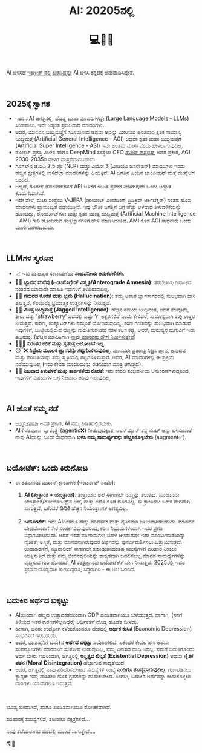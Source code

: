 <h1 align="center">AI: 20205ನಲ್ಲಿ</h1>
<h1 align="center">💻🤖🧠</h1>

<br>

AI ಬಳಸದೆ [ಇಂಗ್ಲೀಶ್ ನಲ್ಲಿ ಬರೆದಿದ್ದನ್ನು](https://karthikeshwar1.github.io/blog/2025/AI_in_2025) AI ಬಳಸಿ ಕನ್ನಡಕ್ಕೆ ಅನುವಾದಿಸಿದ್ದೇನೆ. 

<br>

## 2025ಕ್ಕೆ ಸ್ವಾಗತ

* ಇಂದಿನ AI ಜಗತ್ತಿನಲ್ಲಿ, ದೊಡ್ಡ ಭಾಷಾ ಮಾದರಿಗಳದ್ದೇ (Large Language Models - LLMs) ಸಿಂಹಪಾಲು. ಇವೇ ಅತ್ಯಂತ ಪ್ರಬಲವಾದ ಮಾದರಿಗಳು.
* ಆದರೆ, ಮಾನವನ ಬುದ್ಧಿಮತ್ತೆಗೆ ಸರಿಸಮನಾದ ಅಥವಾ ಅದನ್ನು ಮೀರಿಸುವ ಹಂತವಾದ ಕೃತಕ ಸಾಮಾನ್ಯ ಬುದ್ಧಿಮತ್ತೆ (Artificial General Intelligence - AGI) ಅಥವಾ ಕೃತಕ ಮಹಾ ಬುದ್ಧಿಮತ್ತೆಗೆ (Artificial Super Intelligence - ASI) ಇವೇ ಅಂತಿಮ ಮಾರ್ಗವೆಂದು ಹೇಳಲಾಗುವುದಿಲ್ಲ.
* ನೊಬೆಲ್ ಪ್ರಶಸ್ತಿ ವಿಜೇತ ಹಾಗೂ DeepMind ಸಂಸ್ಥೆಯ CEO [ಡೆಮಿಸ್ ಹಸ್ಸಬಿಸ್](http://googleusercontent.com/youtube/com/0) ಅವರ ಪ್ರಕಾರ, AGI 2030-2035ರ ವೇಳೆಗೆ ವಾಸ್ತವವಾಗಬಹುದು.
* ಗೂಗಲ್‌ನ ಜೆಮಿನಿ 2.5 ಪ್ರೊ (NLP) ಮತ್ತು ವಿಯೋ 3 (ವೀಡಿಯೊ ಜನರೇಷನ್) ಮಾದರಿಗಳು ಇಂದು ಹೆಚ್ಚಿನ ಕ್ಷೇತ್ರಗಳಲ್ಲಿ ಉಳಿದೆಲ್ಲಾ ಮಾದರಿಗಳನ್ನು ಹಿಂದಿಕ್ಕಿವೆ. AI ಜಗತ್ತಿನ ಹಿಂದಿನ ಚಾಂಪಿಯನ್ ಮತ್ತೆ ಮುನ್ನೆಲೆಗೆ ಬಂದಿದೆ.
* ಅಲ್ಲದೆ, ಗೂಗಲ್ ಡೆವಲಪರ್‌ಗಳಿಗೆ API ಬಳಕೆಗೆ ಉಚಿತ ಪ್ರವೇಶ ನೀಡಿರುವುದು ಒಂದು ಅದ್ಭುತ ಕೊಡುಗೆಯಾಗಿದೆ.
* ಇದೇ ವೇಳೆ, ಮೆಟಾ ಸಂಸ್ಥೆಯ V-JEPA (ಜಾಯಿಂಟ್ ಎಂಬೆಡಿಂಗ್ ಪ್ರಿಡಿಕ್ಟಿವ್ ಆರ್ಕಿಟೆಕ್ಚರ್) ನಂತಹ ಹೊಸ ಮಾದರಿಗಳು ಪ್ರಾಮುಖ್ಯತೆ ಪಡೆಯುತ್ತಿವೆ. ಇವು ಭೌತಿಕ ಜಗತ್ತಿನ ಬಗ್ಗೆ ಹೆಚ್ಚು ಆಳವಾದ ತಿಳುವಳಿಕೆಯನ್ನು ಹೊಂದಿದ್ದು, ರೋಬೋಟ್‌ಗಳು ಮತ್ತು ಕೃತಕ ಯಂತ್ರ ಬುದ್ಧಿಮತ್ತೆ (Artificial Machine Intelligence - AMI) ಗುರಿ ಹೊಂದಿರುವ ತಂತ್ರಜ್ಞಾನಗಳಿಗೆ ಹೇಳಿ ಮಾಡಿಸಿದಂತಿವೆ. AMI ಕೂಡ AGI ಸಾಧನೆಯ ಒಂದು ಮಾರ್ಗವಾಗಿರಬಹುದು.

<br>

## LLMಗಳ ಸ್ವರೂಪ

* 📈 ಇವು ಮನುಷ್ಯರ ಸಂಭಾಷಣೆಯ **ಸಂಭವನೀಯ ಅನುಕರಣೆಗಳು**.
* 🧠😕 **ಜ್ಞಾನದ ಮರೆವು (ಆಂಟರೊಗ್ರೇಡ್ ವಿಸ್ಮೃತಿ/Anterograde Amnesia)**: ತರಬೇತಿಯ ದಿನಾಂಕದ ನಂತರದ ಯಾವುದೇ ಮಾಹಿತಿ ಇವುಗಳಿಗೆ ತಿಳಿದಿರುವುದಿಲ್ಲ.
* 🧠🤯 **ಗಮನದ ಕೊರತೆ ಮತ್ತು ಭ್ರಮೆ (Hallucination)**: ತಮ್ಮ ಅಪಾರ ಜ್ಞಾನಸಾಗರದಲ್ಲಿ ಸುಲಭವಾಗಿ ದಾರಿ ತಪ್ಪುತ್ತವೆ, ಕೆಲವೊಮ್ಮೆ ಭ್ರಮಾತ್ಮಕ ಉತ್ತರಗಳನ್ನು ನೀಡುತ್ತವೆ.
* 🧠🤓 **ವಿಚಿತ್ರ ಬುದ್ಧಿಮತ್ತೆ (Jagged Intelligence)**: ಹೆಚ್ಚಿನ ಸಮಯ ಬುದ್ಧಿವಂತ, ಆದರೆ ಕೆಲವೊಮ್ಮೆ ತೀರಾ ದಡ್ಡ. 'strawberry' ಪದದಲ್ಲಿ ಎಷ್ಟು 'r' ಅಕ್ಷರಗಳಿವೆ ಎಂದು ಕೇಳಿದರೆ, ಸಾಮಾನ್ಯವಾಗಿ ತಪ್ಪು ಉತ್ತರ ನೀಡುತ್ತವೆ. ಕಾರಣ, ಕಂಪ್ಯೂಟರ್‌ಗಳು ನಮ್ಮಂತೆ ಯೋಚಿಸುವುದಿಲ್ಲ. ಕಠಿಣ ಗಣಿತವನ್ನು ಸುಲಭವಾಗಿ ಮಾಡುವ ಇವುಗಳಿಗೆ, ಬುಟ್ಟಿಯಲ್ಲಿರುವ ಹಣ್ಣನ್ನು ಗುರುತಿಸುವಂತಹ ಸರಳ ಕೆಲಸ ಕಷ್ಟ. ಆದರೆ, ಮನುಷ್ಯನ ಮಗುವಿಗೆ ಇದು ತದ್ವಿರುದ್ಧ. (ಹೆಚ್ಚಿನ ಮಾಹಿತಿಗಾಗಿ [ನಾವು ಮಾನವರು ಹೇಗೆ ನಿರ್ಮಿಸುತ್ತೇವೆ](https://karthikeshwar1.github.io/blog/2025/How_We_The_Humans_Build))
* 🏃‍♂️❌ **ನಿರಂತರ ಕಲಿಕೆ ಮತ್ತು ಸ್ವತಂತ್ರ ಆಲೋಚನೆ ಇಲ್ಲ**.
* 😴❌ **ನಿದ್ರೆಯ ಮೂಲಕ ಜ್ಞಾನವನ್ನು ಗಟ್ಟಿಗೊಳಿಸುವುದಿಲ್ಲ**: ಮಾನವರು ಪ್ರತಿರಾತ್ರಿ ನಿದ್ರಿಸಿ ಜ್ಞಾನ, ಅನುಭವ ಮತ್ತು ಪರಿಣತಿಯನ್ನು ತಮ್ಮ ಸ್ಮೃತಿಯಲ್ಲಿ ಗಟ್ಟಿಗೊಳಿಸುತ್ತಾರೆ. ಆದರೆ, AI ಮಾದರಿಗಳಲ್ಲಿ ಈ ಪ್ರಕ್ರಿಯೆ ನಡೆಯುವುದಿಲ್ಲ (ಇದು ಕೇವಲ ಮಾದರಿಯನ್ನು ರಚಿಸುವಾಗ ಮಾತ್ರ ಆಗುತ್ತದೆ).
* 🤔❌ **ನಿಜವಾದ ತಿಳುವಳಿಕೆ ಮತ್ತು ತಾರ್ಕಿಕತೆಯ ಕೊರತೆ**: ಇವು ಕೇವಲ ಸಂಭವನೀಯ ಅನುಕರಣೆಗಳಾದ್ದರಿಂದ, ಇವುಗಳಿಗೆ ವಿಷಯಗಳ ಬಗ್ಗೆ ನಿಜವಾದ ಅರಿವು ಇರುವುದಿಲ್ಲ.

<br>

## AI ಜೊತೆ ನಮ್ಮ ನಡೆ

* [ಆಂಡ್ರೆ ಕರ್ಪಥಿ](http://googleusercontent.com/youtube/1) ಅವರ ಪ್ರಕಾರ, AI ನಮ್ಮ ಹಿಡಿತದಲ್ಲಿರಬೇಕು.
* AIಗೆ ಸಂಪೂರ್ಣ ಸ್ವಾತಂತ್ರ್ಯ (agentic❌) ನೀಡುವುದಕ್ಕಿಂತ, ಐರನ್‌ಮ್ಯಾನ್ ತನ್ನ ಸೂಟ್ ಅನ್ನು ಬಳಸುವಂತೆ ನಾವು AIಯನ್ನು ಒಂದು ಸಾಧನವಾಗಿ **ಬಳಸಿ ನಮ್ಮ ಸಾಮರ್ಥ್ಯವನ್ನು ಹೆಚ್ಚಿಸಿಕೊಳ್ಳಬೇಕು** (augment✅).

<br>

## ಬಯೋಟೆಕ್: ಒಂದು ಕಿರುನೋಟ

* ಈ ಶತಮಾನದ ಮಹಾನ್ ಕ್ರಾಂತಿಗಳು (ಇಂಟರ್ನೆಟ್ ನಂತರ):
    1.  **AI (ತಂತ್ರಾಂಶ + ಯಂತ್ರಾಂಶ)**: ತಂತ್ರಾಂಶದ ಅಲೆ ಈಗಾಗಲೇ ನಮ್ಮನ್ನು ತಲುಪಿದೆ.
        ಮುಂದಿನದು ಯಂತ್ರಾಂಶ/ರೋಬೋಟಿಕ್ಸ್‌ನ ಅಲೆ, ಮತ್ತು ಅದೂ ಕೂಡ ದೂರವಿಲ್ಲ. ಈ ಕ್ರಾಂತಿಯು ಬಹಳ ವೇಗವಾಗಿ ಸಾಗುತ್ತಿದೆ, ಏಕೆಂದರೆ దీనికి ಹೆಚ್ಚಿನ ನಿಯಂತ್ರಣಗಳ ಅಗತ್ಯವಿಲ್ಲ.
    
    3.  **ಬಯೋಟೆಕ್**: ಇದು AIಗಿಂತಲೂ ಹೆಚ್ಚು ಪರಿವರ್ತಕ ಮತ್ತು ನೈತಿಕವಾಗಿ ಜಟಿಲವಾಗಿರಬಹುದು.
        ಮಾನವನ ದೇಹದೊಂದಿಗೆ ನೇರ ಸಂಪರ್ಕವಿರುವುದರಿಂದ, ಕಠಿಣ ನಿಯಮಗಳಿಂದಾಗಿ ಇದರ ಪ್ರಗತಿ ನಿಧಾನವಿರಬಹುದು.
        ಆದರೆ ಇದರ ಪರಿಣಾಮಗಳು ಬಹಳ ಆಳವಾದವು: ಇದು ಮಾನವೀಯತೆಯನ್ನು ನೈತಿಕತೆ, ಅಸ್ಮಿತೆ,
        ಮತ್ತು ಮಾನವನಾಗಿರುವುದರ ಅರ್ಥವನ್ನು ಪುನರ್ವಿಮರ್ಶಿಸಲು ಒತ್ತಾಯಿಸುತ್ತದೆ. ಉದಾಹರಣೆಗೆ, ನ್ಯೂರಾಲಿಂಕ್ ಈಗಾಗಲೇ ಕುರುಡುತನದಂತಹ ಸಮಸ್ಯೆಗಳಿಗೆ ಪರಿಹಾರ ನೀಡಲು ಯತ್ನಿಸುತ್ತಿದೆ
        ಮತ್ತು ನಮ್ಮ ಜೀವನಶೈಲಿಯನ್ನು ಶಾಶ್ವತವಾಗಿ ಬದಲಿಸಬಲ್ಲ ಮಾನವ ಸಾಮರ್ಥ್ಯಗಳನ್ನು ವೃದ್ಧಿಸುವ ಗುರಿ ಹೊಂದಿದೆ.
        AI ತಂತ್ರಜ್ಞಾನವು ಬಯೋಟೆಕ್‌ಗೆ ವೇಗ ನೀಡುತ್ತಿದೆ. 2025ರಲ್ಲಿ ಇದರ ಪ್ರಭಾವ ದೊಡ್ಡದಾಗಿ ಕಾಣದಿದ್ದರೂ, ಸಿದ್ಧರಾಗಿರಿ - ಈ ಅಲೆ ಬರಲಿದೆ.

<br>

## ಬದುಕಿನ ಅರ್ಥದ ಬಿಕ್ಕಟ್ಟು

* AIಯಿಂದಾಗಿ ಹೆಚ್ಚಿದ ಉತ್ಪಾದಕತೆಯಿಂದಾಗಿ GDP ಖಂಡಿತವಾಗಿಯೂ ಬೆಳೆಯುತ್ತದೆ. ಹಾಗಾಗಿ, (ನನಗೆ ತಿಳಿಯದ ಇತರ ಕಾರಣಗಳಿಲ್ಲದಿದ್ದರೆ) ಆರ್ಥಿಕತೆಗೆ ದೊಡ್ಡ ಹೊಡೆತ ಬೀಳದು.
* ಹೀಗಾಗಿ, ಜನರು ಉದ್ಯೋಗ ಕಳೆದುಕೊಂಡರೂ ದೇಶದಲ್ಲಿ **ಆರ್ಥಿಕ ಕುಸಿತ** (Economic Depression) ಸಂಭವಿಸದೆ ಇರಬಹುದು.
* ಆದರೆ, ಮನುಷ್ಯನಿಗೆ ಬದುಕಿನ **ಅರ್ಥದ ಬಿಕ್ಕಟ್ಟು** ಎದುರಾಗಲಿದೆ. ಏಕೆಂದರೆ ಕೇವಲ ಹಣ ಅಥವಾ ಸಂಪನ್ಮೂಲಗಳು ಮಾನವನಿಗೆ ಸಂತೋಷ ನೀಡುವುದಿಲ್ಲ, ನಮ್ಮ ವಿಕಾಸದ ಹಾದಿ ಅದಲ್ಲ.
    ನಮಗೆ ಬದುಕಿಗೊಂದು ಅರ್ಥ ಬೇಕು. ಇದರಿಂದಾಗಿ, ಜಗತ್ತಿನಲ್ಲಿ **ಅಸ್ತಿತ್ವದ ಖಿನ್ನತೆ (Existential Depression)** ಅಥವಾ **ನೈತಿಕ ಪತನ (Moral Disintegration)** ಹೆಚ್ಚಾಗುವ ಸಾಧ್ಯತೆಯಿದೆ.
* ಆದರೆ, ಜಗತ್ತಿನಲ್ಲಿ ನಾವು ಪರಿಹರಿಸಬೇಕಾದ ಸಮಸ್ಯೆಗಳ ಸಂಖ್ಯೆ **ಎಂದಿಗೂ ಶೂನ್ಯವಾಗುವುದಿಲ್ಲ**. ಗುಣಪಡಿಸಲು ಕ್ಯಾನ್ಸರ್ ಇದೆ, ವಾಸಿಸಲು ಹೊಸ ಗ್ರಹಗಳನ್ನು ಹುಡುಕಬೇಕಿದೆ. ಹೀಗಾಗಿ, ಬದುಕಿನ ಅರ್ಥವನ್ನು ಕಂಡುಕೊಳ್ಳಲು ದಾರಿಗಳು ಯಾವಾಗಲೂ ಇರುತ್ತವೆ.

<br>

ಭವಿಷ್ಯ ಬಂದಾಗಿದೆ, ಹಾಗೂ ಖಂಡಿತವಾಗಿಯೂ ರೋಚಕವಾಗಿದೆ.

ಪರಿಹಾರಕ್ಕೆ ಸಮಸ್ಯೆಗಳಿವೆ, ತಲುಪಲು ನಕ್ಷತ್ರಗಳಿವೆ...

ನಾವು ತಡೆಯಲಾಗದ ಪಥದಲ್ಲಿ ಮುಂದೆ ಸಾಗುತ್ತೇವೆ....

🌎🚀

<br>

